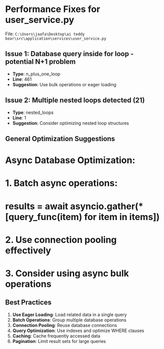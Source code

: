 # Performance Fixes for user_service.py

File: `C:\Users\jaafa\Desktop\ai teddy bear\src\application\services\user_service.py`

## Issue 1: Database query inside for loop - potential N+1 problem
- **Type**: n_plus_one_loop
- **Line**: 461
- **Suggestion**: Use bulk operations or eager loading

## Issue 2: Multiple nested loops detected (21)
- **Type**: nested_loops
- **Line**: 1
- **Suggestion**: Consider optimizing nested loop structures

## General Optimization Suggestions

# Async Database Optimization:
# 1. Batch async operations:
#    results = await asyncio.gather(*[query_func(item) for item in items])
# 2. Use connection pooling effectively
# 3. Consider using async bulk operations

## Best Practices

1. **Use Eager Loading**: Load related data in a single query
2. **Batch Operations**: Group multiple database operations
3. **Connection Pooling**: Reuse database connections
4. **Query Optimization**: Use indexes and optimize WHERE clauses
5. **Caching**: Cache frequently accessed data
6. **Pagination**: Limit result sets for large queries
